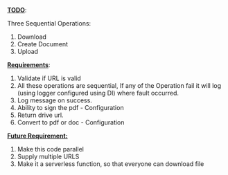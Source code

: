 **<u>TODO</u>**:

Three Sequential Operations:

1. Download
2. Create Document
3. Upload

**<u>Requirements</u>**:

1. Validate if URL is valid
2. All these operations are sequential, If any of the Operation fail it will log (using logger configured using DI) where fault occurred.
3. Log message on success.
4. Ability to sign the pdf -  Configuration
5. Return drive url.
6. Convert to pdf or doc - Configuration

**<u>Future Requirement:</u>**

1. Make this code parallel
2. Supply multiple URLS
3. Make it a serverless function﻿, so that everyone can download file